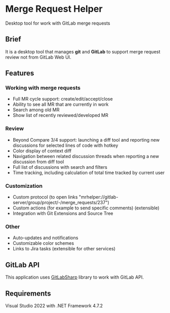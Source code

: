# Merge Request Helper
Desktop tool for work with GitLab merge requests

## Brief
It is a desktop tool that manages **git** and **GitLab** to support merge request review not from GitLab Web UI.

## Features
### Working with merge requests
* Full MR cycle support: create/edit/accept/close
* Ability to see all MR that are currently in work
* Search among old MR
* Show list of recently reviewed/developed MR
### Review
* Beyond Compare 3/4 support: launching a diff tool and reporting new discussions for selected lines of code with hotkey
* Color display of context diff
* Navigation between related discussion threads when reporting a new discussion from diff tool
* Full list of discussions with search and filters
* Time tracking, including calculation of total time tracked by current user
### Customization
* Custom protocol (to open links "mrhelper://gitlab-server/group/project/-/merge_requests/237")
* Custom actions (for example to send specific comments) (extensible)
* Integration with Git Extensions and Source Tree
### Other
* Auto-updates and notifications
* Customizable color schemes
* Links to Jira tasks (extensible for other services)

## GitLab API
This application uses [GitLabSharp](https://github.com/denis-adamchuk/GitLabSharp) library to work with GitLab API.

## Requirements
Visual Studio 2022 with .NET Framework 4.7.2
